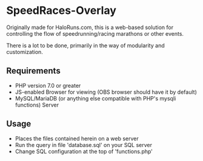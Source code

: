 # SpeedRaces-Overlay
Originally made for HaloRuns.com, this is a web-based solution for controlling the flow of speedrunning/racing marathons or other events.

There is a lot to be done, primarily in the way of modularity and customization.

## Requirements
* PHP version 7.0 or greater
* JS-enabled Browser for viewing (OBS browser should have it by default)
* MySQL/MariaDB (or anything else compatible with PHP's mysqli functions) Server

## Usage
* Places the files contained herein on a web server
* Run the query in file 'database.sql' on your SQL server
* Change SQL configuration at the top of 'functions.php'
